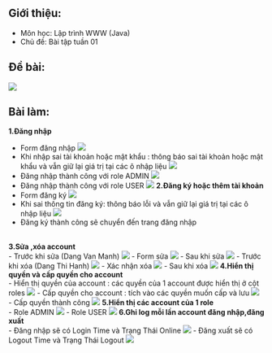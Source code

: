 ## Giới thiệu:
- Môn học: Lập trình WWW (Java)
- Chủ đề: Bài tập tuần 01
  <br />

## Đề bài:
<img src="result/debai.png"/>
<br />

## Bài làm:
<b>1.Đăng nhập</b>
  - Form đăng nhập
    <img src="result/login1.png"/>
  - Khi nhập sai tài khoản hoặc mật khẩu : thông báo sai tài khoản hoặc mật khẩu và vẫn giữ lại giá trị tại các ô nhập liệu
    <img src="result/login2.png"/>
  - Đăng nhập thành công với role ADMIN
    <img src="result/login3.png"/>
  - Đăng nhập thành công với role USER
    <img src="result/login4.png"/>
<b>2.Đăng ký hoặc thêm tài khoản</b>
  - Form đăng ký
    <img src="result/register1.png"/>
  - Khi sai thông tin đăng ký: thông báo lỗi và vẫn giữ lại giá trị tại các ô nhập liệu
    <img src="result/register2.png"/>
  - Đăng ký thành công sẽ chuyển đến trang đăng nhập
  <br/>
<b>3.Sửa ,xóa account</b>
<br/>
  - Trước khi sửa (Dang Van Manh)
    <img src="result/edit1.png"/>
  - Form sửa
    <img src="result/edit2.png"/>
  - Sau khi sửa
    <img src="result/edit3.png"/>
  - Trước khi xóa (Dang Thi Hanh)
    <img src="result/delete1.png"/>
  - Xác nhận xóa
    <img src="result/delete2.png"/>
  - Sau khi xóa
    <img src="result/delete3.png"/>
<b>4.Hiển thị quyền và cấp quyền cho account</b><br/>
  - Hiển thị quyền của account : các quyền của 1 account được hiển thị ở cột roles
    <img src="result/role1.png"/>
  - Cấp quyền cho account : tích vào các quyền muốn cấp và lưu
    <img src="result/role2.png"/>
  - Cấp quyền thành công
    <img src="result/role3.png"/>
<b>5.Hiển thị các account của 1 role</b>
<br/>
  - Role ADMIN
    <img src="result/role4.png"/>
  - Role USER
    <img src="result/role5.png"/>
<b>6.Ghi log mỗi lần account đăng nhập,đăng xuất</b><br/>
  - Đăng nhập sẽ có Login Time và Trạng Thái Online
    <img src="result/log1.png"/>
  - Đăng xuất sẽ có Logout Time và Trạng Thái Logout
    <img src="result/log2.png"/>
